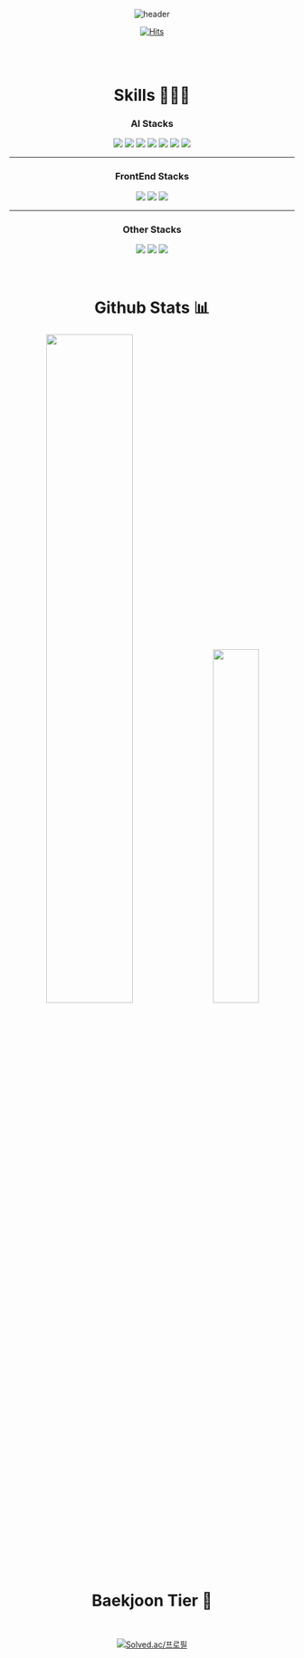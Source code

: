 <div align="center">

<!--맨 위의 waving header 부분-->
  
![header](https://capsule-render.vercel.app/api?type=waving&height=180&color=282A36&&fontAlignY=35&section=header&text=lakP44's%20Github&fontColor=ffffff&fontSize=70&&animation=fadeIn)

<!--방문자-->
[![Hits](https://hits.sh/github.com/lakP44/lakP44.svg?view=today-total&style=for-the-badge&label=%EB%B0%A9%EB%AC%B8%EC%9E%90&color=dd6387)](https://hits.sh/github.com/lakP44/lakP44/)
  
</br>
</br>
  
  
# Skills 👨🏻‍💻
  
### AI Stacks

<img src="https://img.shields.io/badge/Python-3776AB?style=for-the-badge&logo=Python&logoColor=white">
<img src="https://img.shields.io/badge/Keras-D00000?style=for-the-badge&logo=keras&logoColor=white">
<img src="https://img.shields.io/badge/scikit&#160; learn-F7931E?style=for-the-badge&logo=scikitlearn&logoColor=white">
<img src="https://img.shields.io/badge/TensorFlow-FF6F00?style=for-the-badge&logo=tensorflow&logoColor=white">
<img src="https://img.shields.io/badge/Pytorch-EE4C2C?style=for-the-badge&logo=pytorch&logoColor=white">
<img src="https://img.shields.io/badge/Pandas-150458?style=for-the-badge&logo=pandas&logoColor=white">
<img src="https://img.shields.io/badge/Numpy-013243?style=for-the-badge&logo=numpy&logoColor=white">
  
---
### FrontEnd Stacks

<img src="https://img.shields.io/badge/HTML-E34F26?style=for-the-badge&logo=html5&logoColor=white">
<img src="https://img.shields.io/badge/CSS-1572B6?style=for-the-badge&logo=css3&logoColor=white">
<img src="https://img.shields.io/badge/JavaScript-F7DF1E?style=for-the-badge&logo=javascript&logoColor=white">
  
---
### Other Stacks
<img src="https://img.shields.io/badge/Photoshop-31A8FF?style=for-the-badge&logo=adobephotoshop&logoColor=white">
<a href="https://github.com/lakP44/coding-total/tree/main/PowerPoint_Game" target="_blank"><img src="https://img.shields.io/badge/PowerPoint&#160;(Click&#160; me!)-B7472A?style=for-the-badge&logo=microsoftpowerpoint&logoColor=white"></a>
<img src="https://img.shields.io/badge/Autodesk-000000?style=for-the-badge&logo=autodesk&logoColor=white">
  
</br>
</br>
</br>
  
# Github Stats 📊

<!--github analitics-->

<div class='container'>
<img style="height: auto; width: 55%;" class="img" src="https://github-readme-stats-sigma-five.vercel.app/api?username=lakP44&show_icons=true&theme=dracula&border_color=00000000" />
&nbsp;
&nbsp;
<img style="height: auto; width: 40%;" class="img" src="https://github-readme-stats-sigma-five.vercel.app/api/top-langs/?username=lakP44&theme=dracula&langs_count=8&layout=compact&border_color=00000000" />
</div>

</br>
</br>
<!--백준 티어-->

# Baekjoon Tier 🥉

</br>

[![Solved.ac/프로필](http://mazassumnida.wtf/api/v2/generate_badge?boj=lak5000)](https://solved.ac/profile/lak5000)

</div>
<!--**lakP44/lakP44** is a ✨ _special_ ✨ repository because its `README.md` (this file) appears on your GitHub profile.

Here are some ideas to get you started:

- 🔭 I’m currently working on ...
- 🌱 I’m currently learning ...
- 👯 I’m looking to collaborate on ...
- 🤔 I’m looking for help with ...
- 💬 Ask me about ...
- 📫 How to reach me: ...
- 😄 Pronouns: ...
- ⚡ Fun fact: ...
-->
